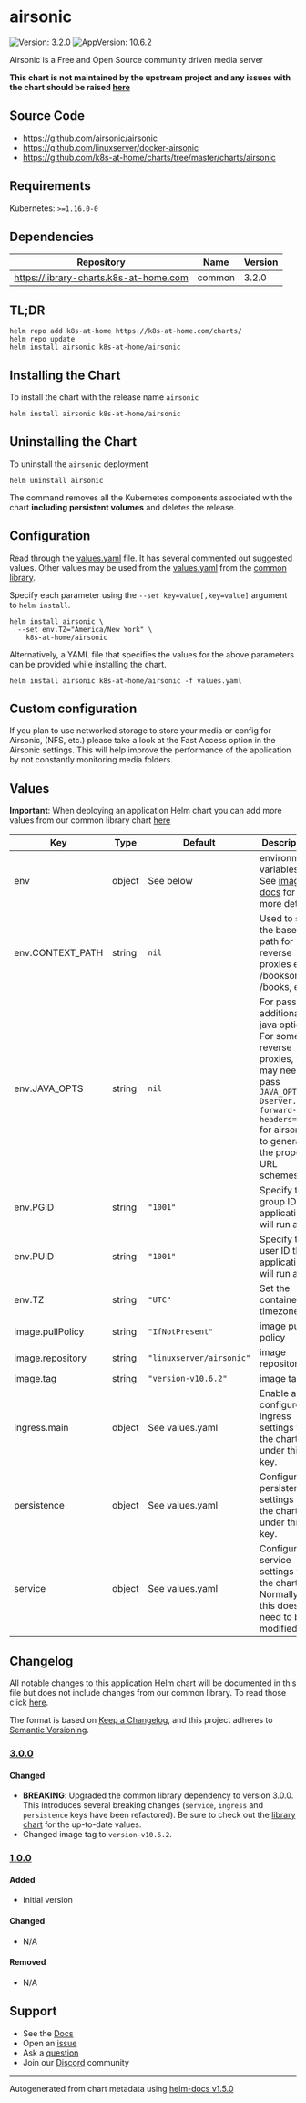 # airsonic

![Version: 3.2.0](https://img.shields.io/badge/Version-3.2.0-informational?style=flat-square) ![AppVersion: 10.6.2](https://img.shields.io/badge/AppVersion-10.6.2-informational?style=flat-square)

Airsonic is a Free and Open Source community driven media server

**This chart is not maintained by the upstream project and any issues with the chart should be raised [here](https://github.com/k8s-at-home/charts/issues/new/choose)**

## Source Code

* <https://github.com/airsonic/airsonic>
* <https://github.com/linuxserver/docker-airsonic>
* <https://github.com/k8s-at-home/charts/tree/master/charts/airsonic>

## Requirements

Kubernetes: `>=1.16.0-0`

## Dependencies

| Repository | Name | Version |
|------------|------|---------|
| https://library-charts.k8s-at-home.com | common | 3.2.0 |

## TL;DR

```console
helm repo add k8s-at-home https://k8s-at-home.com/charts/
helm repo update
helm install airsonic k8s-at-home/airsonic
```

## Installing the Chart

To install the chart with the release name `airsonic`

```console
helm install airsonic k8s-at-home/airsonic
```

## Uninstalling the Chart

To uninstall the `airsonic` deployment

```console
helm uninstall airsonic
```

The command removes all the Kubernetes components associated with the chart **including persistent volumes** and deletes the release.

## Configuration

Read through the [values.yaml](./values.yaml) file. It has several commented out suggested values.
Other values may be used from the [values.yaml](https://github.com/k8s-at-home/library-charts/tree/main/charts/stable/common/values.yaml) from the [common library](https://github.com/k8s-at-home/library-charts/tree/main/charts/stable/common).

Specify each parameter using the `--set key=value[,key=value]` argument to `helm install`.

```console
helm install airsonic \
  --set env.TZ="America/New York" \
    k8s-at-home/airsonic
```

Alternatively, a YAML file that specifies the values for the above parameters can be provided while installing the chart.

```console
helm install airsonic k8s-at-home/airsonic -f values.yaml
```

## Custom configuration

If you plan to use networked storage to store your media or config for Airsonic, (NFS, etc.) please take a look at the
Fast Access option in the Airsonic settings. This will help improve the performance of the application
by not constantly monitoring media folders.

## Values

**Important**: When deploying an application Helm chart you can add more values from our common library chart [here](https://github.com/k8s-at-home/library-charts/tree/main/charts/stable/common)

| Key | Type | Default | Description |
|-----|------|---------|-------------|
| env | object | See below | environment variables. See [image docs](https://docs.linuxserver.io/images/docker-airsonic#environment-variables-e) for more details. |
| env.CONTEXT_PATH | string | `nil` | Used to set the base path for reverse proxies eg. /booksonic, /books, etc. |
| env.JAVA_OPTS | string | `nil` | For passing additional java options. For some reverse proxies, you may need to pass `JAVA_OPTS=-Dserver.use-forward-headers=true` for airsonic to generate the proper URL schemes. |
| env.PGID | string | `"1001"` | Specify the group ID the application will run as |
| env.PUID | string | `"1001"` | Specify the user ID the application will run as |
| env.TZ | string | `"UTC"` | Set the container timezone |
| image.pullPolicy | string | `"IfNotPresent"` | image pull policy |
| image.repository | string | `"linuxserver/airsonic"` | image repository |
| image.tag | string | `"version-v10.6.2"` | image tag |
| ingress.main | object | See values.yaml | Enable and configure ingress settings for the chart under this key. |
| persistence | object | See values.yaml | Configure persistence settings for the chart under this key. |
| service | object | See values.yaml | Configures service settings for the chart. Normally this does not need to be modified. |

## Changelog

All notable changes to this application Helm chart will be documented in this file but does not include changes from our common library. To read those click [here](https://github.com/k8s-at-home/library-charts/tree/main/charts/stable/common#changelog).

The format is based on [Keep a Changelog](https://keepachangelog.com/en/1.0.0/), and this project adheres to [Semantic Versioning](https://semver.org/spec/v2.0.0.html).

### [3.0.0]

#### Changed

- **BREAKING**: Upgraded the common library dependency to version 3.0.0. This introduces several breaking changes (`service`, `ingress` and `persistence` keys have been refactored).
  Be sure to check out the [library chart](https://github.com/k8s-at-home/library-charts/blob/common-3.0.0/charts/stable/common/) for the up-to-date values.
- Changed image tag to `version-v10.6.2`.

### [1.0.0]

#### Added

- Initial version

#### Changed

- N/A

#### Removed

- N/A

[3.0.0]: #3.0.0
[1.0.0]: #1.0.0

## Support

- See the [Docs](https://docs.k8s-at-home.com/our-helm-charts/getting-started/)
- Open an [issue](https://github.com/k8s-at-home/charts/issues/new/choose)
- Ask a [question](https://github.com/k8s-at-home/organization/discussions)
- Join our [Discord](https://discord.gg/sTMX7Vh) community

----------------------------------------------
Autogenerated from chart metadata using [helm-docs v1.5.0](https://github.com/norwoodj/helm-docs/releases/v1.5.0)

